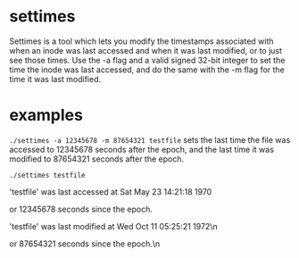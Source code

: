 # settimes
Settimes is a tool which lets you modify the timestamps associated with when an inode was last accessed and when it was last modified, or to just see those times. Use the -a flag and a valid signed 32-bit integer to set the time the inode was last accessed, and do the same with the -m flag for the time it was last modified.

# examples

`./settimes -a 12345678 -m 87654321 testfile` 
sets the last time the file was accessed to 12345678 seconds after the epoch, and the last time it was modified to 87654321 seconds after the epoch.

`./settimes testfile`

'testfile' was last accessed at Sat May 23 14:21:18 1970

or 12345678 seconds since the epoch.

'testfile' was last modified at Wed Oct 11 05:25:21 1972\n

or 87654321 seconds since the epoch.\n
